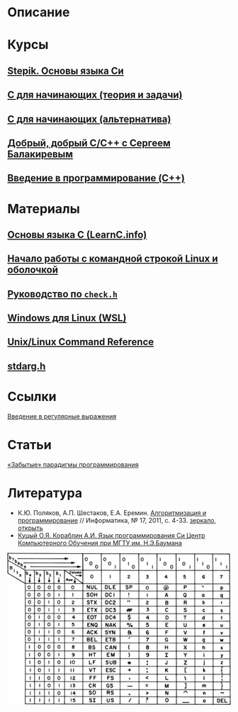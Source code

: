 # Описание

# Курсы

## [Stepik. Основы языка Си](/StepikC/README.md)
## [C для начинающих (теория и задачи)](/C_for_beginners_Stepik/README.md)
## [С для начинающих (альтернатива)](/C_for_beginners/README.MD)
## [Добрый, добрый C/C++ с Сергеем Балакиревым](/Good_good_C_C++/README.MD)
## [Введение в программирование (C++)](/Introduction_to_Programming_Cpp/README.MD)

# Материалы

## [Основы языка C (LearnС.info)](/LearnCinfo/README.md)

## [Начало работы с командной строкой Linux и оболочкой](/Materials/Bash/README.MD)

## [Руководство по `check.h`](/Materials/Check/README.md)

## [Windows для Linux (WSL)](/Materials/WSL/README.MD)

## [Unix/Linux Command Reference](/files/fwunixref.pdf)

## [stdarg.h](/Materials/Headers/Stdarg_h.md)

# Ссылки

[Введение в регулярные выражения](https://regex101.com/)

# Статьи

[«Забытые» парадигмы программирования](https://habr.com/ru/articles/223253/)

# Литература
+ К.Ю. Поляков, А.П. Шестаков, Е.А. Еремин. [Алгоритмизация и программирование](http://kpolyakov.spb.ru/download/inf-2011-01.pdf) // Информатика, № 17, 2011, с. 4-33. [зеркало](https://youngcoder.ru/lessons/2/komp_arifm.pdf), [открыть](/Lib/komp_arifm.pdf)
+ [Куцый О.Я. Кораблин А.И. Язык программирования Си Центр Компьютерного Обучения при МГТУ им. Н.Э.Баумана](/Lib/C%20Programming%20with%20C11.pdf)

![ASCII](/files/USASCII_code_chart.png)